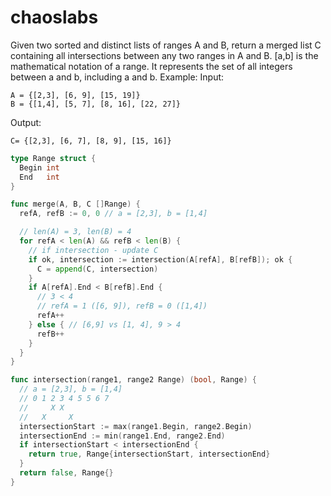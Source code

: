 # chaoslabs

Given two sorted and distinct lists of ranges A and B, return a merged list C containing all intersections between any two ranges in A and B.
[a,b] is the mathematical notation of a range. It represents the set of all integers between a and b, including a and b.
Example:
Input:
```
A = {[2,3], [6, 9], [15, 19]}
B = {[1,4], [5, 7], [8, 16], [22, 27]}
```
Output:
```
C= {[2,3], [6, 7], [8, 9], [15, 16]}
```

```go
type Range struct {
  Begin int
  End   int
}

func merge(A, B, C []Range) {
  refA, refB := 0, 0 // a = [2,3], b = [1,4]

  // len(A) = 3, len(B) = 4
  for refA < len(A) && refB < len(B) {
    // if intersection - update C
    if ok, intersection := intersection(A[refA], B[refB]); ok {
      C = append(C, intersection)
    }
    if A[refA].End < B[refB].End {
      // 3 < 4
      // refA = 1 ([6, 9]), refB = 0 ([1,4])
      refA++
    } else { // [6,9] vs [1, 4], 9 > 4
      refB++
    }
  }
}

func intersection(range1, range2 Range) (bool, Range) {
  // a = [2,3], b = [1,4]
  // 0 1 2 3 4 5 5 6 7
  //     X X
  //   X     X
  intersectionStart := max(range1.Begin, range2.Begin)
  intersectionEnd := min(range1.End, range2.End)
  if intersectionStart < intersectionEnd {
    return true, Range{intersectionStart, intersectionEnd}
  }
  return false, Range{}
}
```
